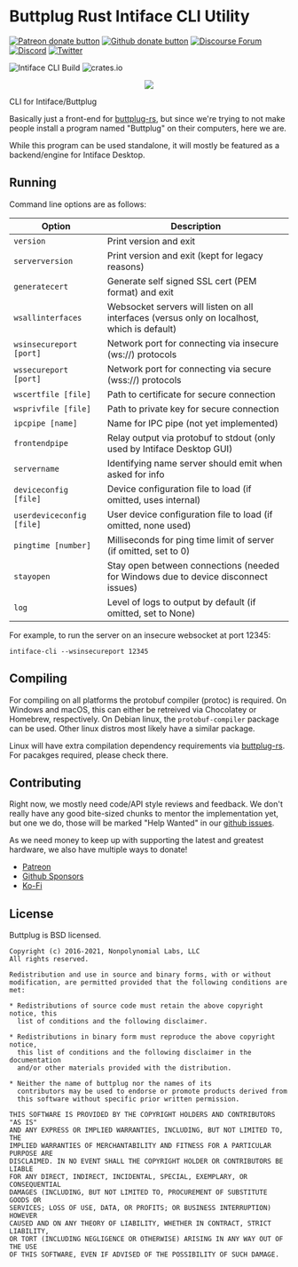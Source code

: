 # Buttplug Rust Intiface CLI Utility

[![Patreon donate button](https://img.shields.io/badge/patreon-donate-yellow.svg)](https://www.patreon.com/qdot)
[![Github donate button](https://img.shields.io/badge/github-donate-ff69b4.svg)](https://www.github.com/sponsors/qdot)
[![Discourse Forum](https://img.shields.io/badge/discourse-forum-blue.svg)](https://metafetish.club)
[![Discord](https://img.shields.io/discord/353303527587708932.svg?logo=discord)](https://discord.buttplug.io)
[![Twitter](https://img.shields.io/twitter/follow/buttplugio.svg?style=social&logo=twitter)](https://twitter.com/buttplugio)

![Intiface CLI Build](https://github.com/intiface/intiface-cli-rs/workflows/Intiface%20CLI%20Build/badge.svg)  ![crates.io](https://img.shields.io/crates/v/intiface-cli.svg)


<p align="center">
  <img src="https://raw.githubusercontent.com/buttplugio/buttplug-rs/dev/buttplug/docs/buttplug_rust_docs.png">
</p>

CLI for Intiface/Buttplug

Basically just a front-end for
[buttplug-rs](https://github.com/buttplugio/buttplug-rs), but since we're trying
to not make people install a program named "Buttplug" on their computers, here
we are.

While this program can be used standalone, it will mostly be featured
as a backend/engine for Intiface Desktop.

## Running

Command line options are as follows:

| Option | Description |
| --------- | --------- |
| `version` | Print version and exit |
| `serverversion` | Print version and exit (kept for legacy reasons) |
| `generatecert` | Generate self signed SSL cert (PEM format) and exit |
| `wsallinterfaces` | Websocket servers will listen on all interfaces (versus only on localhost, which is default) |
| `wsinsecureport [port]` | Network port for connecting via insecure (ws://) protocols |
| `wssecureport [port]` | Network port for connecting via secure (wss://) protocols |
| `wscertfile [file]` | Path to certificate for secure connection |
| `wsprivfile [file]` | Path to private key for secure connection |
| `ipcpipe [name]` | Name for IPC pipe (not yet implemented) |
| `frontendpipe` | Relay output via protobuf to stdout (only used by Intiface Desktop GUI) |
| `servername` | Identifying name server should emit when asked for info |
| `deviceconfig [file]` | Device configuration file to load (if omitted, uses internal) |
| `userdeviceconfig [file]` | User device configuration file to load (if omitted, none used) |
| `pingtime [number]` | Milliseconds for ping time limit of server (if omitted, set to 0) |
| `stayopen` | Stay open between connections (needed for Windows due to device disconnect issues) |
| `log` | Level of logs to output by default (if omitted, set to None) |

For example, to run the server on an insecure websocket at port 12345:

`intiface-cli --wsinsecureport 12345`

## Compiling

For compiling on all platforms the protobuf compiler (protoc) is required. On
Windows and macOS, this can either be retreived via Chocolatey or Homebrew,
respectively. On Debian linux, the `protobuf-compiler` package can be used.
Other linux distros most likely have a similar package.

Linux will have extra compilation dependency requirements via
[buttplug-rs](https://github.com/buttplugio/buttplug-rs). For pacakges required,
please check there.

## Contributing

Right now, we mostly need code/API style reviews and feedback. We
don't really have any good bite-sized chunks to mentor the
implementation yet, but one we do, those will be marked "Help Wanted"
in our [github
issues](https://github.com/buttplugio/buttplug-rs/issues).

As we need money to keep up with supporting the latest and greatest hardware, we
also have multiple ways to donate!

- [Patreon](https://patreon.com/qdot)
- [Github Sponsors](https://github.com/sponsors/qdot)
- [Ko-Fi](https://ko-fi.com/qdot76367)

## License

Buttplug is BSD licensed.

    Copyright (c) 2016-2021, Nonpolynomial Labs, LLC
    All rights reserved.

    Redistribution and use in source and binary forms, with or without
    modification, are permitted provided that the following conditions are met:

    * Redistributions of source code must retain the above copyright notice, this
      list of conditions and the following disclaimer.

    * Redistributions in binary form must reproduce the above copyright notice,
      this list of conditions and the following disclaimer in the documentation
      and/or other materials provided with the distribution.

    * Neither the name of buttplug nor the names of its
      contributors may be used to endorse or promote products derived from
      this software without specific prior written permission.

    THIS SOFTWARE IS PROVIDED BY THE COPYRIGHT HOLDERS AND CONTRIBUTORS "AS IS"
    AND ANY EXPRESS OR IMPLIED WARRANTIES, INCLUDING, BUT NOT LIMITED TO, THE
    IMPLIED WARRANTIES OF MERCHANTABILITY AND FITNESS FOR A PARTICULAR PURPOSE ARE
    DISCLAIMED. IN NO EVENT SHALL THE COPYRIGHT HOLDER OR CONTRIBUTORS BE LIABLE
    FOR ANY DIRECT, INDIRECT, INCIDENTAL, SPECIAL, EXEMPLARY, OR CONSEQUENTIAL
    DAMAGES (INCLUDING, BUT NOT LIMITED TO, PROCUREMENT OF SUBSTITUTE GOODS OR
    SERVICES; LOSS OF USE, DATA, OR PROFITS; OR BUSINESS INTERRUPTION) HOWEVER
    CAUSED AND ON ANY THEORY OF LIABILITY, WHETHER IN CONTRACT, STRICT LIABILITY,
    OR TORT (INCLUDING NEGLIGENCE OR OTHERWISE) ARISING IN ANY WAY OUT OF THE USE
    OF THIS SOFTWARE, EVEN IF ADVISED OF THE POSSIBILITY OF SUCH DAMAGE.
